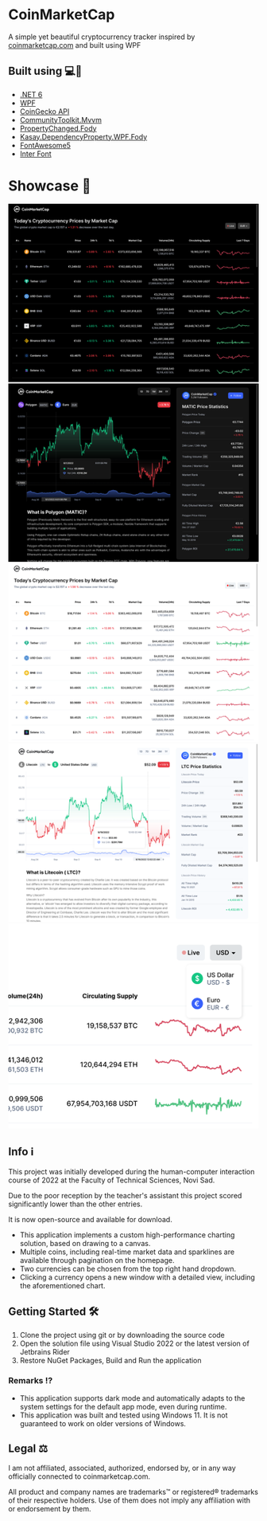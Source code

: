 # CoinMarketCap
A simple yet beautiful cryptocurrency tracker inspired by [coinmarketcap.com](https://coinmarketcap.com/) and built using WPF

## Built using 💻🚀
- [.NET 6](https://dotnet.microsoft.com/en-us/)
- [WPF](https://github.com/dotnet/wpf)
- [CoinGecko API](https://github.com/tosunthex/CoinGecko)
- [CommunityToolkit.Mvvm](https://github.com/CommunityToolkit/dotnet)
- [PropertyChanged.Fody](https://github.com/Fody/PropertyChanged/)
- [Kasay.DependencyProperty.WPF.Fody](https://github.com/robinzevallos/Kasay.DependencyProperty.WPF.Fody)
- [FontAwesome5](https://github.com/MartinTopfstedt/FontAwesome5)
- [Inter Font](https://rsms.me/inter/)

# Showcase 📸
![home-dark](/images/home-dark.png)
![matic-eur-dark](/images/matic-eur-dark.png)
![home-light](/images/home-light.png)
![ltc-usd-light](/images/ltc-usd-light.png)
![currencies-light](/images/currencies-light.png)

## Info ℹ️
This project was initially developed during the human-computer interaction course of 2022 at the Faculty of Technical Sciences, Novi Sad.

Due to the poor reception by the teacher's assistant this project scored significantly lower than the other entries. 

It is now open-source and available for download.

- This application implements a custom high-performance charting solution, based on drawing to a canvas.
- Multiple coins, including real-time market data and sparklines are available through pagination on the homepage.
- Two currencies can be chosen from the top right hand dropdown.
- Clicking a currency opens a new window with a detailed view, including the aforementioned chart.

## Getting Started 🛠️
1. Clone the project using git or by downloading the source code
2. Open the solution file using Visual Studio 2022 or the latest version of Jetbrains Rider
3. Restore NuGet Packages, Build and Run the application

### Remarks ⁉️
- This application supports dark mode and automatically adapts to the system settings for the default app mode, even during runtime.
- This application was built and tested using Windows 11. It is not guaranteed to work on older versions of Windows.

## Legal ⚖️
I am not affiliated, associated, authorized, endorsed by, or in any way officially connected to coinmarketcap.com.

All product and company names are trademarks™ or registered® trademarks of their respective holders. Use of them does not imply any affiliation with or endorsement by them.
